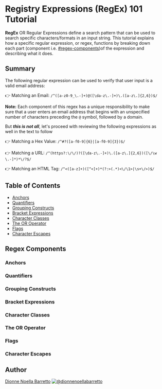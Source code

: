 # Registry Expressions (RegEx) 101 Tutorial

**RegEx** OR Regular Expressions define a search pattern that can be used to search specific characters/formats in an input string. This tutorial explains how a specific regular expression, or regex, functions by breaking down each part (component i.e. [#regex-components]())of the expression and describing what it does.

## Summary

The following regular expression can be used to verify that user input is a valid email address:

👉 Matching an Email: `/^([a-z0-9_\.-]+)@([\da-z\.-]+)\.([a-z\.]{2,6})$/`

**Note:** Each component of this regex has a unique responsibility to make sure that a user enters an email address that begins with an unspecified number of characters preceding the `@` symbol, followed by a domain.

But ***this is not all***, let's proceed with reviewing the following expressions as well in the text to follow 

👉 Matching a Hex Value: `/^#?([a-f0-9]{6}|[a-f0-9]{3})$/`


👉 Matching a URL: `/^(https?:\/\/)?([\da-z\.-]+)\.([a-z\.]{2,6})([\/\w \.-]*)*\/?$/`

👉 Matching an HTML Tag: `/^<([a-z]+)([^<]+)*(?:>(.*)<\/\1>|\s+\/>)$/`


## Table of Contents

- [Anchors](#anchors)
- [Quantifiers](#quantifiers)
- [Grouping Constructs](#grouping-constructs)
- [Bracket Expressions](#bracket-expressions)
- [Character Classes](#character-classes)
- [The OR Operator](#the-or-operator)
- [Flags](#flags)
- [Character Escapes](#character-escapes)

## Regex Components

### Anchors


### Quantifiers

### Grouping Constructs

### Bracket Expressions

### Character Classes

### The OR Operator

### Flags

### Character Escapes

## Author

<a href="https://github.com/DionneNoellaBarretto">Dionne Noella Barretto</a>
<a target="_blank" rel="noopener noreferrer" href="https://dionnenoellabarretto.github.io/DionneNoellaBarretto_Portfolio/"><img src="https://avatars.githubusercontent.com/dionnenoellabarretto?s=150&amp;v=1" alt="@dionnenoellabarretto" style="max-width:100%;"></a>
